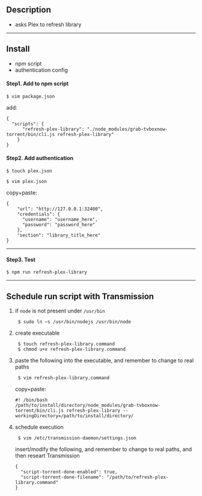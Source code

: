 ## Description
 - asks Plex to refresh library

---

## Install
 - npm script
 - authentication config

#### Step1. Add to npm script

`$ vim package.json`

add:

```
{
  "scripts": {
      "refresh-plex-library": "./node_modules/grab-tvboxnow-torrent/bin/cli.js refresh-plex-library"
    }
}
```

#### Step2. Add authentication

`$ touch plex.json`

`$ vim plex.json`

copy+paste:

```
{
	"url": "http://127.0.0.1:32400",
    "credentials": {
      "username": "username_here",
      "password": "password_here"
    },
	"section": "library_title_here"
}
```

---

#### Step3. Test

`$ npm run refresh-plex-library`

---

## Schedule run script with Transmission

1. if `node` is not present under `/usr/bin`

		$ sudo ln –s /usr/bin/nodejs /usr/bin/node

2. create executable

        $ touch refresh-plex-library.command
        $ chmod u+x refresh-plex-library.command

3. paste the following into the executable, and remember to change to real paths

        $ vim refresh-plex-library.command
        
	copy+paste:

	```
	#! /bin/bash
	/path/to/install/directory/node_modules/grab-tvboxnow-torrent/bin/cli.js refresh-plex-library --workingDirectory=/path/to/install/directory/
	```

4. schedule execution

        $ vim /etc/transmission-daemon/settings.json

    insert/modify the following, and remember to change to real paths, and then researt Transmission

    ```
    {
      "script-torrent-done-enabled": true,
      "script-torrent-done-filename": "/path/to/refresh-plex-library.command"
    }
    ```
